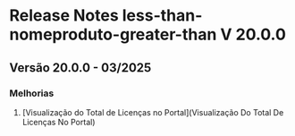 # Release Notes less-than-nomeproduto-greater-than V 20.0.0

## **Versão 20.0.0 - 03/2025**


### **Melhorias**

1. [Visualização do Total de Licenças no Portal](Visualização Do Total De Licenças No Portal)
